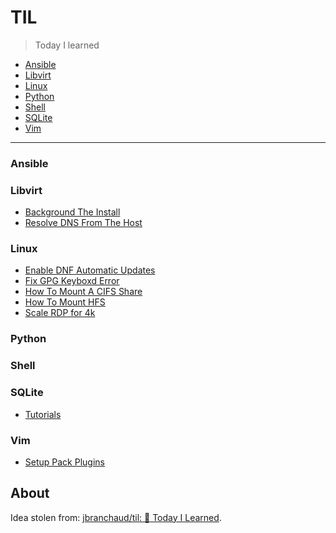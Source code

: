 # TIL

> Today I learned

* [Ansible](#ansible)
* [Libvirt](#libvirt)
* [Linux](#linux)
* [Python](#python)
* [Shell](#shell)
* [SQLite](#sqlite)
* [Vim](#vim)

---

### Ansible


### Libvirt

- [Background The Install](libvirt/background-the-install.md)
- [Resolve DNS From The Host](libvirt/resolve-dns-from-the-host.md)

### Linux

- [Enable DNF Automatic Updates](linux/enable-dnf-automatic-updates.md)
- [Fix GPG Keyboxd Error](linux/fix-gpg-keyboxd-error.md)
- [How To Mount A CIFS Share](linux/how-to-mount-a-cifs-share.md)
- [How To Mount HFS](linux/how-to-mount-hfs.md)
- [Scale RDP for 4k](linux/scale-rdp-for-4k.md)

### Python

### Shell

### SQLite

- [Tutorials](sqlite/tutorials.md)

### Vim

- [Setup Pack Plugins](vim/setup-pack-plugins.md)

## About

Idea stolen from: [jbranchaud/til: :memo: Today I Learned](https://github.com/jbranchaud/til).
